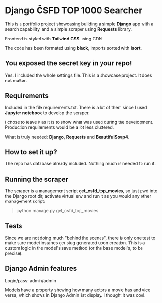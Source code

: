 # Django ČSFD TOP 1000 Searcher

This is a portfolio project showcasing building a simple **Django** app with a search capability, and a simple scraper using **Requests** library.

Frontend is styled with **Tailwind CSS** using CDN.

The code has been formated using **black**, imports sorted with **isort**.

## You exposed the secret key in your repo!

Yes. I included the whole settings file. This is a showcase project. It does not matter.

## Requirements

Included in the file requirements.txt. There is a lot of them since I used **Jupyter notebook** to develop the scraper.

I chose to leave it as it is to show what was used during the development. Production requirements would be a lot less cluttered.

What is truly needed: **Django**, **Requests** and **BeautifulSoup4**.

## How to set it up?

The repo has database already included. Nothing much is needed to run it.

## Running the scraper

The scraper is a management script **get_csfd_top_movies**, so just pwd into the Django root dir, activate virtual env and run it as you would any other management script:

> python manage.py get_csfd_top_movies

## Tests

Since we are not doing much "behind the scenes", there is only one test to make sure model instanes get slug generated upon creation. This is a custom logic in the model's save method (or the base model's, to be precise).

## Django Admin features

Login/pass: admin/admin

Models have a property showing how many actors a movie has and vice versa, which shows in Django Admin list display. I thought it was cool.
